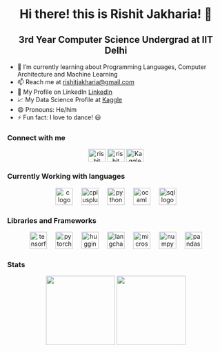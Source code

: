 <h1 align = "center">Hi there! this is Rishit Jakharia! 👋</h1> 
<h2 align =  "center">3rd Year Computer Science Undergrad at IIT Delhi</h2>

- 🌱 I’m currently learning about Programming Languages, Computer Architecture and Machine Learning
- 📫 Reach me at rishitjakharia@gmail.com
- 💼 My Profile on LinkedIn [LinkedIn](https://linkedin.com/in/rishit-jakharia/)
- 📈 My Data Science Profile at [Kaggle](https://kaggle.com/rishitjakharia)
- 😄 Pronouns: He/him
- ⚡ Fun fact: I love to dance! 😃

<h3 align="left">Connect with me</h3>
<div align="center">
  <a href="https://linkedin.com/in/rishit-jakharia/" target="blank"><img align="center" src="https://raw.githubusercontent.com/rahuldkjain/github-profile-readme-generator/master/src/images/icons/Social/linked-in-alt.svg" alt="rishit jakharia" height="30" width="40" /></a>
    <a href="https://www.instagram.com/rishitjakharia_37/" target="blank"><img align="center" src="https://raw.githubusercontent.com/rahuldkjain/github-profile-readme-generator/master/src/images/icons/Social/instagram.svg" alt="rishit jakharia" height="30" width="40" /></a>
  <a href="https://www.kaggle.com/rishitjakharia"><img align = "center" alt="Kaggle" src="https://cdn.iconscout.com/icon/free/png-256/free-kaggle-3628869-3030009.png?f=webp&w=256" alt = "rishit jakharia" height="30" width="40"></a>
</div>

<h3 align="left">Currently Working with languages</h3>
<div align="center">
  <img src="https://cdn.jsdelivr.net/gh/devicons/devicon/icons/c/c-original.svg" height="40" alt="c logo"  />
  <img width="12" />
  <img src="https://cdn.jsdelivr.net/gh/devicons/devicon/icons/cplusplus/cplusplus-original.svg" height="40" alt="cplusplus logo"  />
  <img width="12" />
  <img src="https://cdn.jsdelivr.net/gh/devicons/devicon/icons/python/python-original.svg" height="40" alt="python logo"  />
  <img width="12" />
  <img src="https://cdn.jsdelivr.net/gh/devicons/devicon/icons/ocaml/ocaml-original.svg" height="40" alt="ocaml logo"  />
  <img width="12" />
  <img src="https://img.icons8.com/?size=100&id=yAk24Bd8TOKS&format=png&color=000000" height="40" alt="sql logo"  />
</div>

<h3 align="left">Libraries and Frameworks</h3>
<div align="center">
  <img src="https://cdn.jsdelivr.net/gh/devicons/devicon/icons/tensorflow/tensorflow-original.svg" height="40" alt="tensorflow logo"  />
  <img width="12" />
  <img src="https://cdn.jsdelivr.net/gh/devicons/devicon/icons/pytorch/pytorch-original.svg" height="40" alt="pytorch logo"  />
  <img width="12" />
  <img src="https://img.icons8.com/?size=100&id=sop9ROXku5bb&format=png&color=000000" height="40" alt="huggingface logo"  />
  <img width="12" />
  <img src="https://jumpstick.s3.amazonaws.com/favicons/0c201edc12f5d481463583f5b2bf12f1.png" height="40" alt="langchain logo"  />
  <img width="12" />
  <img src="https://img.icons8.com/?size=100&id=laYYF3dV0Iew&format=png&color=000000" height="40" alt="microsoft sql server logo"  />
  <img width="12" />
  <img src="https://cdn.jsdelivr.net/gh/devicons/devicon/icons/numpy/numpy-original.svg" height="40" alt="numpy logo"  />
  <img width="12" />
  <img src="https://cdn.jsdelivr.net/gh/devicons/devicon/icons/pandas/pandas-original.svg" height="40" alt="pandas logo"  />
</div>

<h3 align="left">Stats</h3>
<div align="center">
  <img src="https://github-readme-stats.vercel.app/api?username=RISHIT7&hide_title=true&show_icons=true&theme=radical&locale=en&hide_border=true" height="160" />
  <img src="https://github-readme-stats.vercel.app/api/top-langs?username=RISHIT7&locale=en&hide_title=true&layout=compact&card_width=320&langs_count=6&theme=radical&hide_border=true" height="160" />
</div>
